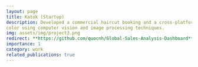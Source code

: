 ```yaml
---
layout: page
title: Katok (Startup)
description: Developed a commercial haircut booking and a cross-platform mobile app that enables users to virtually change hair
color using computer vision and image processing techniques.
img: assets/img/project3.png
redirect: **https://github.com/quocnh/Global-Sales-Analysis-Dashboard**
importance: 1
category: work
related_publications: true
---
```

